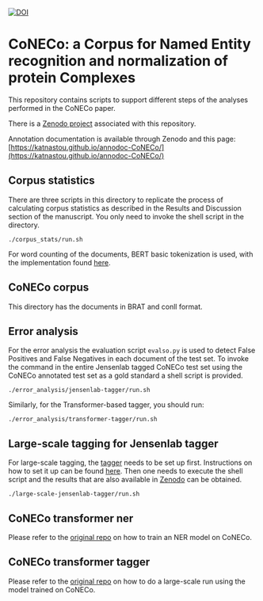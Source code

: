 [![DOI](https://zenodo.org/badge/698227661.svg)](https://zenodo.org/doi/10.5281/zenodo.10693652)

# CoNECo: a Corpus for Named Entity recognition and normalization of protein Complexes

This repository contains scripts to support different steps of the analyses performed in the CoNECo paper. 

There is a [Zenodo project](https://doi.org/10.5281/zenodo.10623629) associated with this repository.

Annotation documentation is available through Zenodo and this page: [https://katnastou.github.io/annodoc-CoNECo/](https://katnastou.github.io/annodoc-CoNECo/)

## Corpus statistics

There are three scripts in this directory to replicate the process of calculating corpus statistics as described in the Results and Discussion section of the manuscript. You only need to invoke the shell script in the directory.

```shell
./corpus_stats/run.sh
```
For word counting of the documents, BERT basic tokenization is used, with the implementation found [here](https://github.com/spyysalo/bert-vocab-eval).

## CoNECo corpus

This directory has the documents in BRAT and conll format. 

## Error analysis 

For the error analysis the evaluation script `evalso.py` is used to detect False Positives and False Negatives in each document of the test set. To invoke the command in the entire Jensenlab tagged CoNECo test set using the CoNECo annotated test set as a gold standard a shell script is provided.

```shell
./error_analysis/jensenlab-tagger/run.sh
```

Similarly, for the Transformer-based tagger, you should run:

```shell
./error_analysis/transformer-tagger/run.sh
```

## Large-scale tagging for Jensenlab tagger

For large-scale tagging, the [tagger](https://github.com/larsjuhljensen/tagger) needs to be set up first. Instructions on how to set it up can be found [here](https://github.com/larsjuhljensen/tagger). Then one needs to execute the shell script and the results that are also available in [Zenodo](https://doi.org/10.5281/zenodo.10623629) can be obtained. 

```shell
./large-scale-jensenlab-tagger/run.sh
```

## CoNECo transformer ner

Please refer to the [original repo](https://github.com/katnastou/CoNECo-transformer-ner.git) on how to train an NER model on CoNECo.

## CoNECo transformer tagger

Please refer to the [original repo](https://github.com/katnastou/CoNECo-transformer-tagger.git) on how to do a large-scale run using the model trained on CoNECo.

